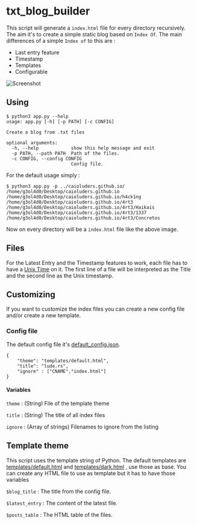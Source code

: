 # txt_blog_builder

This script will generate a `index.html` file for every directory recursively. The aim it's to create a simple static blog based on `Index Of`. 
The main differences of a simple `Index of` to this are : 
* Last entry feature
* Timestamp
* Templates
* Configurable

![Screenshot](https://i.imgur.com/T53JRxK.png)


## Using

```
$ python3 app.py --help
usage: app.py [-h] [-p PATH] [-c CONFIG]

Create a blog from .txt files

optional arguments:
  -h, --help            show this help message and exit
  -p PATH, --path PATH  Path of the files.
  -c CONFIG, --config CONFIG
                        Config file.

```

For the default usage simply :

```
$ python3 app.py -p ../caioluders.github.io/ 
/home/g3ol4d0/Desktop/caioluders.github.io
/home/g3ol4d0/Desktop/caioluders.github.io/h4ck1ng
/home/g3ol4d0/Desktop/caioluders.github.io/4rt3
/home/g3ol4d0/Desktop/caioluders.github.io/4rt3/Haikais
/home/g3ol4d0/Desktop/caioluders.github.io/4rt3/1337
/home/g3ol4d0/Desktop/caioluders.github.io/4rt3/Concretos
```

Now on every directory will be a `index.html` file like the above image.

## Files

For the Latest Entry and the Timestamp features to work, each file has to have a [Unix Time](https://en.wikipedia.org/wiki/Unix_time) on it. The first line of a file will be interpreted as the Title and the second line as the Unix timestamp.  

## Customizing
If you want to customize the index files you can create a new config file and/or create a new template. 

### Config file
The default config file it's [default_config.json](default_config.json). 

```
{
    "theme": "templates/default.html",
    "title": "lude.rs",
    "ignore" : ["CNAME","index.html"]
}
```

#### Variables

`theme` : (String) File of the template theme

`title` : (String) The title of all index files

`ignore` : (Array of strings) Filenames to ignore from the listing

## Template theme

This script uses the template string of Python. The default templates are [templates/default.html](templates/default.html) and [templates/dark.html](templates/dark.html) , use those as base.
You can create any HTML file to use as template but it has to have those variables 

`$blog_title` : The title from the config file.

`$latest_entry` : The content of the latest file.

`$posts_table` : The HTML table of the files.
